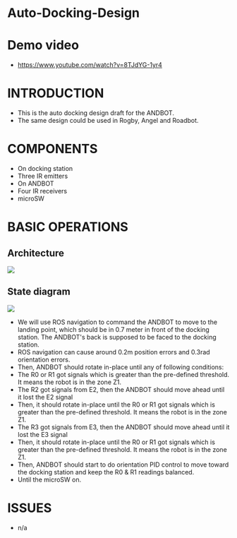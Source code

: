 # Auto-Docking-Design

# Demo video
* https://www.youtube.com/watch?v=8TJdYG-1yr4

# INTRODUCTION
* This is the auto docking design draft for the ANDBOT.
* The same design could be used in Rogby, Angel and Roadbot.


# COMPONENTS
* On docking station
 * Three IR emitters 
* On ANDBOT
 * Four IR receivers 
 * microSW

# BASIC OPERATIONS
## Architecture
![](https://docs.google.com/drawings/d/10qjkzlVpxTzHJOy8nBXIwdnfUWQLuOGBx5gQOHoDPro/pub?w=955&h=878)

## State diagram
![](https://docs.google.com/drawings/d/1y88r8ekS2AH1VXI44CYqL3lbkHgwUZl5kNnLzkqsd8c/pub?w=960&h=720)

* We will use ROS navigation to command the ANDBOT to move to the landing point, which should be in 0.7 meter in front of the docking station. The ANDBOT's back is supposed to be faced to the docking station.
 * ROS navigation can cause around 0.2m position errors and 0.3rad orientation errors. 
* Then, ANDBOT should rotate in-place until any of following conditions:
 * The R0 or R1 got signals which is greater than the pre-defined threshold. It means the robot is in the zone Z1.
 * The R2 got signals from E2, then the ANDBOT should move ahead until it lost the E2 signal
  * Then, it should rotate in-place until the R0 or R1 got signals which is greater than the pre-defined threshold. It means the robot is in the zone Z1.
 * The R3 got signals from E3, then the ANDBOT should move ahead until it lost the E3 signal 
  * Then, it should rotate in-place until the R0 or R1 got signals which is greater than the pre-defined threshold. It means the robot is in the zone Z1. 
* Then, ANDBOT should start to do orientation PID control to move toward the docking station and keep the R0 & R1 readings balanced.
* Until the microSW on.



# ISSUES
* n/a


